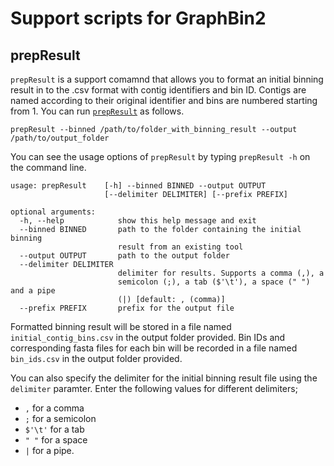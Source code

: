 # Support scripts for GraphBin2

## prepResult

`prepResult` is a support comamnd that allows you to format an initial binning result in to the .csv format with contig identifiers and bin ID. Contigs are named according to their original identifier and bins are numbered starting from 1. You can run [`prepResult`](https://github.com/Vini2/GraphBin2/blob/master/src/graphbin2/support/prepResult.py) as follows.

```
prepResult --binned /path/to/folder_with_binning_result --output /path/to/output_folder
```
You can see the usage options of `prepResult` by typing `prepResult -h` on the command line.

```
usage: prepResult    [-h] --binned BINNED --output OUTPUT
                     [--delimiter DELIMITER] [--prefix PREFIX]

optional arguments:
  -h, --help            show this help message and exit
  --binned BINNED       path to the folder containing the initial binning
                        result from an existing tool
  --output OUTPUT       path to the output folder
  --delimiter DELIMITER
                        delimiter for results. Supports a comma (,), a
                        semicolon (;), a tab ($'\t'), a space (" ") and a pipe
                        (|) [default: , (comma)]
  --prefix PREFIX       prefix for the output file
```

Formatted binning result will be stored in a file named `initial_contig_bins.csv` in the output folder provided. Bin IDs and corresponding fasta files for each bin will be recorded in a file named `bin_ids.csv` in the output folder provided.

You can also specify the delimiter for the initial binning result file using the `delimiter` paramter. Enter the following values for different delimiters; 
* `,` for a comma
* `;` for a semicolon
* `$'\t'` for a tab
* `" "` for a space 
* `|` for a pipe.
